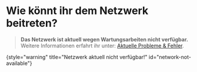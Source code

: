 [rules]: survial-rules.md "Zurück zu den Regeln"

# Wie könnt ihr dem Netzwerk beitreten?

> **Das Netzwerk ist aktuell wegen Wartungsarbeiten nicht verfügbar.** \
> Weitere Informationen erfahrt ihr unter: [Aktuelle Probleme & Fehler](current-server-issues.md#server-lockdown).
> 
{style="warning" title="Netzwerk aktuell nicht verfügbar!" id="network-not-available"}


<!-- The following content remains here will be inserted again when the server is online again !-->
<!--

Sobald ihr das Netzwerk betretet, kommt ihr in die Lobby.\
Der Server ist in 3 Bereiche unterteilt:

<tabs>
<tab title="Survival Server" id="survival">

<deflist>
<def title="Um auf dem Survival Server zu spielen, müsst ihr diese Anforderungen erfüllen:" id="survival-dependencies">

- Ihr benötigt die [Java-Edition](https://de.minecraft.wiki/w/Java_Edition) in der
  Version [%required_game_version%](%required_game_version_link%), um auf dem Server spielen zu
  können.
- Ihr müsst [CastCrafter](%twitch_cast%) auf [Twitch](%twitch%) folgen.
- Ihr müsst euren Discord-Account mit [Twitch](%twitch%) verbunden haben.
  Wie dies funktioniert, erfahrt
  ihr [hier](support.md#link-twitch "Wie ihr eure Accounts verknüpft erfahrt ihr hier!")!
- Ihr müsst ein [Whitelist Ticket](support.md#whitelist-ticket "%click-more-info%")
  im [Discord](%dc_link%) erstellen.
- Sobald ihr euch auf der Whitelist befindet, dürft ihr den Discord-Server nicht mehr verlassen.

Wenn ihr alle Anforderungen erfüllt, könnt ihr den Survival Server über den Kompass betreten.
Weitere Informationen findet ihr [hier](servers.md).

</def>
</deflist>
</tab>
<tab title="Event Server" id="events">

> Es gibt keine Voraussetzungen, um an den Events teilzunehmen.
> Wie ihr dies genau macht, findet
> ihr [hier](how-to-take-part-in-an-event.md).

</tab>
<tab title="Lobby Server" id="lobby">

> Sobald ihr das Netzwerk betretet, werdet ihr in die Lobby gesendet.
> Diese könnt ihr von den anderen
> Servern über `/hub` betreten.

</tab>
</tabs>

Ihr könnt das Netzwerk unter `%server_ip%` erreichen.

> Sobald du das Netzwerk betrittst, akzeptierst du automatisch die [Regeln](rules.md).
>
{style="warning"}

!-->